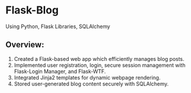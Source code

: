 # Flask-Blog
Using Python, Flask Libraries, SQLAlchemy 

## Overview:

1. Created a Flask-based web app which efficiently manages blog posts.
2. Implemented user registration, login, secure session management with Flask-Login Manager, and Flask-WTF.
3. Integrated Jinja2 templates for dynamic webpage rendering.
4. Stored user-generated blog content securely with SQLAlchemy.






